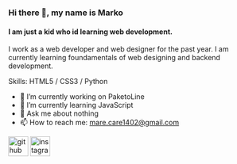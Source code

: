 ### Hi there 👋, my name is Marko
#### I am just a kid who id learning web development.

I work as a web developer and web designer for the past year. I am currently learning foundamentals of web designing and backend development.

Skills: HTML5 / CSS3 / Python

- 🔭 I’m currently working on PaketoLine 
- 🌱 I’m currently learning JavaScript 
- 💬 Ask me about nothing
- 📫 How to reach me: mare.care1402@gmail.com


[<img src='https://cdn.jsdelivr.net/npm/simple-icons@3.0.1/icons/github.svg' alt='github' height='40'>](https://github.com/MarkoRadisavljevic)  [<img src='https://cdn.jsdelivr.net/npm/simple-icons@3.0.1/icons/instagram.svg' alt='instagram' height='40'>](https://www.instagram.com/marko_radisavljevic07/)  

